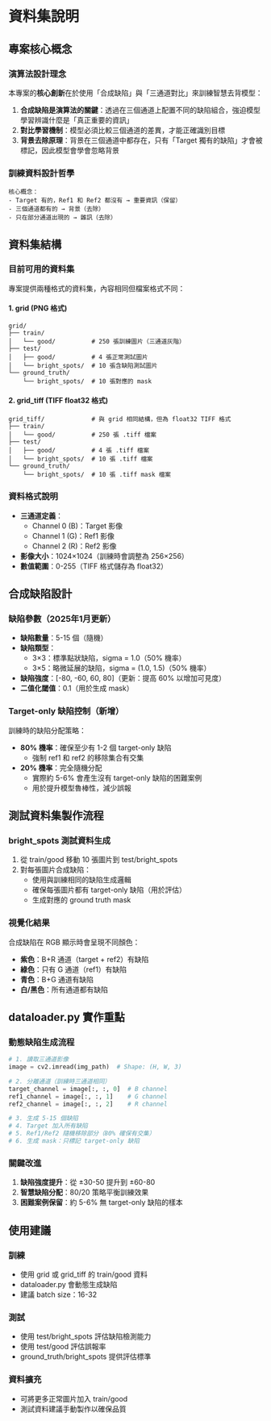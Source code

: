 # 資料集說明

## 專案核心概念

### 演算法設計理念
本專案的**核心創新**在於使用「合成缺陷」與「三通道對比」來訓練智慧去背模型：

1. **合成缺陷是演算法的關鍵**：透過在三個通道上配置不同的缺陷組合，強迫模型學習辨識什麼是「真正重要的資訊」
2. **對比學習機制**：模型必須比較三個通道的差異，才能正確識別目標
3. **背景去除原理**：背景在三個通道中都存在，只有「Target 獨有的缺陷」才會被標記，因此模型會學會忽略背景

### 訓練資料設計哲學
```
核心概念：
- Target 有的，Ref1 和 Ref2 都沒有 → 重要資訊（保留）
- 三個通道都有的 → 背景（去除）
- 只在部分通道出現的 → 雜訊（去除）
```

## 資料集結構

### 目前可用的資料集
專案提供兩種格式的資料集，內容相同但檔案格式不同：

#### 1. grid (PNG 格式)
```
grid/
├── train/
│   └── good/          # 250 張訓練圖片（三通道灰階）
├── test/
│   ├── good/          # 4 張正常測試圖片
│   └── bright_spots/  # 10 張含缺陷測試圖片
└── ground_truth/
    └── bright_spots/  # 10 張對應的 mask
```

#### 2. grid_tiff (TIFF float32 格式)
```
grid_tiff/             # 與 grid 相同結構，但為 float32 TIFF 格式
├── train/
│   └── good/          # 250 張 .tiff 檔案
├── test/
│   ├── good/          # 4 張 .tiff 檔案
│   └── bright_spots/  # 10 張 .tiff 檔案
└── ground_truth/
    └── bright_spots/  # 10 張 .tiff mask 檔案
```

### 資料格式說明
- **三通道定義**：
  - Channel 0 (B)：Target 影像
  - Channel 1 (G)：Ref1 影像  
  - Channel 2 (R)：Ref2 影像
- **影像大小**：1024×1024（訓練時會調整為 256×256）
- **數值範圍**：0-255（TIFF 格式儲存為 float32）

## 合成缺陷設計

### 缺陷參數（2025年1月更新）
- **缺陷數量**：5-15 個（隨機）
- **缺陷類型**：
  - 3×3：標準點狀缺陷，sigma = 1.0（50% 機率）
  - 3×5：略微延展的缺陷，sigma = (1.0, 1.5)（50% 機率）
- **缺陷強度**：[-80, -60, 60, 80]（更新：提高 60% 以增加可見度）
- **二值化閾值**：0.1（用於生成 mask）

### Target-only 缺陷控制（新增）
訓練時的缺陷分配策略：
- **80% 機率**：確保至少有 1-2 個 target-only 缺陷
  - 強制 ref1 和 ref2 的移除集合有交集
- **20% 機率**：完全隨機分配
  - 實際約 5-6% 會產生沒有 target-only 缺陷的困難案例
  - 用於提升模型魯棒性，減少誤報

## 測試資料集製作流程

### bright_spots 測試資料生成
1. 從 train/good 移動 10 張圖片到 test/bright_spots
2. 對每張圖片合成缺陷：
   - 使用與訓練相同的缺陷生成邏輯
   - 確保每張圖片都有 target-only 缺陷（用於評估）
   - 生成對應的 ground truth mask

### 視覺化結果
合成缺陷在 RGB 顯示時會呈現不同顏色：
- **紫色**：B+R 通道（target + ref2）有缺陷
- **綠色**：只有 G 通道（ref1）有缺陷
- **青色**：B+G 通道有缺陷
- **白/黑色**：所有通道都有缺陷

## dataloader.py 實作重點

### 動態缺陷生成流程
```python
# 1. 讀取三通道影像
image = cv2.imread(img_path)  # Shape: (H, W, 3)

# 2. 分離通道（訓練時三通道相同）
target_channel = image[:, :, 0]  # B channel
ref1_channel = image[:, :, 1]    # G channel
ref2_channel = image[:, :, 2]    # R channel

# 3. 生成 5-15 個缺陷
# 4. Target 加入所有缺陷
# 5. Ref1/Ref2 隨機移除部分（80% 確保有交集）
# 6. 生成 mask：只標記 target-only 缺陷
```

### 關鍵改進
1. **缺陷強度提升**：從 ±30-50 提升到 ±60-80
2. **智慧缺陷分配**：80/20 策略平衡訓練效果
3. **困難案例保留**：約 5-6% 無 target-only 缺陷的樣本

## 使用建議

### 訓練
- 使用 grid 或 grid_tiff 的 train/good 資料
- dataloader.py 會動態生成缺陷
- 建議 batch size：16-32

### 測試
- 使用 test/bright_spots 評估缺陷檢測能力
- 使用 test/good 評估誤報率
- ground_truth/bright_spots 提供評估標準

### 資料擴充
- 可將更多正常圖片加入 train/good
- 測試資料建議手動製作以確保品質